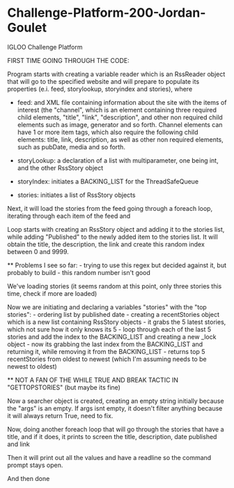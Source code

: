 # Challenge-Platform-200-Jordan-Goulet
IGLOO Challenge Platform

FIRST TIME GOING THROUGH THE CODE:

Program starts with creating a variable reader which is an RssReader object that will go to the specified website and will prepare to populate its properties (e.i. feed, storylookup, storyindex and stories), where

- feed: and XML file containing information about the site with the items of interest (the "channel", which is an element containing three required child elements, "title", "link", "description", and other non required child elements such as image, generator and so forth. Channel elements can have 1 or more item tags, which also require the following child elements: title, link, description, as well as other non required elements, such as pubDate, media and so forth.

- storyLookup: a declaration of a list with multiparameter, one being int, and the other RssStory object

- storyIndex: initiates a BACKING_LIST for the ThreadSafeQueue

- stories: initiates a list of RssStory objects

Next, it will load the stories from the feed going through a foreach loop, iterating through each item of the feed and 

Loop starts with creating an RssStory object and adding it to the stories list, while adding "Published" to the newly added item to the stories list. It will obtain the title, the description, the link and create this random index between 0 and 9999. 

** Problems I see so far:
	- trying to use this regex but decided against it, but probably to build
	- this random number isn't good

We've loading stories (it seems random at this point, only three stories this time, check if more are loaded)

Now we are initiating and declaring a variables "stories" with the "top stories":
	- ordering list by published date
	- creating a recentStories object which is a new list containing RssStory objects
	- it grabs the 5 latest stories, which not sure how it only knows its 5
	- loop through each of the last 5 stories and add the index to the BACKING_LIST and creating a new _lock 	object
	- now its grabbing the last index from the BACKING_LIST and returning it, while removing it from the 	BACKING_LIST
	- returns top 5 recentStories from oldest to newest (which I'm assuming needs to be newest to oldest)

** NOT A FAN OF THE WHILE TRUE AND BREAK TACTIC IN "GETTOPSTORIES" (but maybe its fine)

Now a searcher object is created, creating an empty string initially because the "args" is an empty. If args isnt empty, it doesn't filter anything because it will always return True, need to fix. 

Now, doing another foreach loop that will go through the stories that have a title, and if it does, it prints to screen the title, description, date published and link

Then it will print out all the values and have a readline so the command prompt stays open.

And then done




